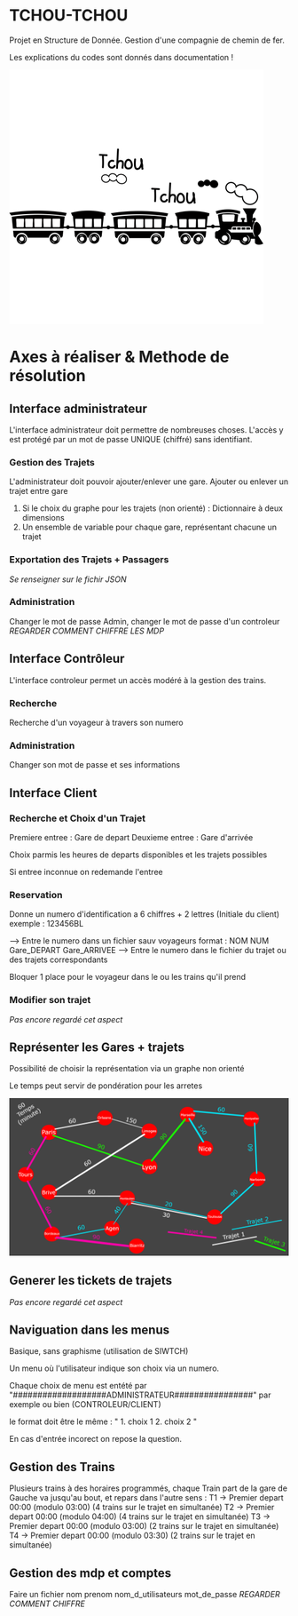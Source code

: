# TCHOU-TCHOU
Projet en Structure de Donnée. Gestion d'une compagnie de chemin de fer.

Les explications du codes sont donnés dans documentation !

![Train](img/tchou.png "Train")
# Axes à réaliser & Methode de résolution

## Interface administrateur

L'interface administrateur doit permettre de nombreuses choses. L'accès y est protégé par un mot de passe UNIQUE (chiffré) sans identifiant.

### Gestion des Trajets

L'administrateur doit pouvoir ajouter/enlever une gare. Ajouter ou enlever un trajet entre gare


1. Si le choix du graphe pour les trajets (non orienté) : Dictionnaire à deux dimensions
2. Un ensemble de variable pour chaque gare, représentant chacune un trajet   

### Exportation des Trajets + Passagers

*Se renseigner sur le fichir JSON*

### Administration

Changer le mot de passe Admin, changer le mot de passe d'un controleur *REGARDER COMMENT CHIFFRE LES MDP*

## Interface Contrôleur

L'interface controleur permet un accès modéré à la gestion des trains.

### Recherche

Recherche d'un voyageur à travers son numero

### Administration

Changer son mot de passe et ses informations

## Interface Client

### Recherche et Choix d'un Trajet

Premiere entree : Gare de depart
Deuxieme entree : Gare d'arrivée

Choix parmis les heures de departs disponibles et les trajets possibles

Si entree inconnue on redemande l'entree

### Reservation

Donne un numero d'identification a 6 chiffres + 2 lettres (Initiale du client) exemple : 123456BL

--> Entre le numero dans un fichier sauv voyageurs format : NOM NUM Gare_DEPART Gare_ARRIVEE
--> Entre le numero dans le fichier du trajet ou des trajets correspondants

Bloquer 1 place pour le voyageur dans le ou les trains qu'il prend

### Modifier son trajet

*Pas encore regardé cet aspect*

## Représenter les Gares + trajets

Possibilité de choisir la représentation via un graphe non orienté

Le temps peut servir de pondération pour les arretes

![Schema Gare](img/base_trajet.png "Schema Gare")

## Generer les tickets de trajets

*Pas encore regardé cet aspect*

## Naviguation dans les menus

Basique, sans graphisme (utilisation de SIWTCH)

Un menu où l'utilisateur indique son choix via un numero.

Chaque choix de menu est entété par "###################ADMINISTRATEUR################" par exemple ou bien (CONTROLEUR/CLIENT)

le format doit être le même : 
" 1. choix 1
 2. choix 2 "

En cas d'entrée incorect on repose la question.


## Gestion des Trains

Plusieurs trains à des horaires programmés, chaque Train part de la gare de Gauche va jusqu'au bout, et repars dans l'autre sens : 
T1 -> Premier depart 00:00 (modulo 03:00) (4 trains sur le trajet en simultanée)
T2 -> Premier depart 00:00 (modulo 04:00) (4 trains sur le trajet en simultanée)
T3 -> Premier depart 00:00 (modulo 03:00) (2 trains sur le trajet en simultanée)
T4 -> Premier depart 00:00 (modulo 03:30) (2 trains sur le trajet en simultanée)

## Gestion des mdp et comptes

Faire un fichier nom prenom nom_d_utilisateurs mot_de_passe *REGARDER COMMENT CHIFFRE*
